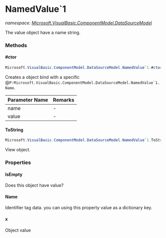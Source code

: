 ﻿# NamedValue`1
_namespace: [Microsoft.VisualBasic.ComponentModel.DataSourceModel](./index.md)_

The value object have a name string.



### Methods

#### #ctor
```csharp
Microsoft.VisualBasic.ComponentModel.DataSourceModel.NamedValue`1.#ctor(System.String,`0)
```
Creates a object bind with a specific @``P:Microsoft.VisualBasic.ComponentModel.DataSourceModel.NamedValue`1.Name``.

|Parameter Name|Remarks|
|--------------|-------|
|name|-|
|value|-|


#### ToString
```csharp
Microsoft.VisualBasic.ComponentModel.DataSourceModel.NamedValue`1.ToString
```
View object.


### Properties

#### IsEmpty
Does this object have value?
#### Name
Identifier tag data. you can using this property value as a dictionary key.
#### x
Object value
